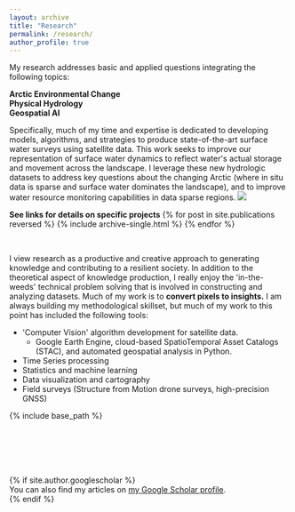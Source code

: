 ```yaml
---
layout: archive
title: "Research"
permalink: /research/
author_profile: true
---
```


My research addresses basic and applied questions integrating the following topics:

**Arctic Environmental Change** <br/>
**Physical Hydrology** <br/>
**Geospatial AI** 

Specifically, much of my time and expertise is dedicated to developing models, algorithms, and strategies to produce state-of-the-art surface water surveys using satellite data. This work seeks to improve our representation of surface water dynamics to reflect water's actual storage and movement across the landscape. I leverage these new hydrologic datasets to address key questions about the changing Arctic (where in situ data is sparse and surface water dominates the landscape), and to improve water resource monitoring capabilities in data sparse regions.
 <img src='/images/jimLake_banner.jpg'/>

**See links for details on specific projects**
{% for post in site.publications reversed %}
  {% include archive-single.html %}
{% endfor %}

<br/>

I view research as a productive and creative approach to generating knowledge and contributing to a resilient society. In addition to the theoretical aspect of knowledge production, I really enjoy the 'in-the-weeds' technical problem solving that is involved in constructing and analyzing datasets. Much of my work is to **convert pixels to insights.** I am always building my methodological skillset, but much of my work to this point has included the following tools:
* 'Computer Vision' algorithm development for satellite data.
  * Google Earth Engine, cloud-based SpatioTemporal Asset Catalogs (STAC), and automated geospatial analysis in Python.
* Time Series processing
* Statistics and machine learning
* Data visualization and cartography
* Field surveys (Structure from Motion drone surveys, high-precision GNSS)



{% include base_path %}



<br/>
<br/>
<br/>
<br/>
<br/>
{% if site.author.googlescholar %}
  <div class="wordwrap">You can also find my articles on <a href="{{site.author.googlescholar}}">my Google Scholar profile</a>.</div>
{% endif %}
